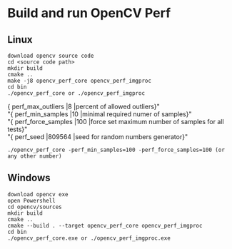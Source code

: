 # Build and run OpenCV Perf 

## Linux
```
download opencv source code
cd <source code path>
mkdir build
cmake ..
make -j8 opencv_perf_core opencv_perf_imgproc
cd bin
./opencv_perf_core or ./opencv_perf_imgproc
```
{   perf_max_outliers           |8        |percent of allowed outliers}"<br>
        "{   perf_min_samples            |10       |minimal required numer of samples}"<br>
        "{   perf_force_samples          |100      |force set maximum number of samples for all tests}"<br>
        "{   perf_seed                   |809564   |seed for random numbers generator}"
```
./opencv_perf_core -perf_min_samples=100 -perf_force_samples=100 (or any other number)
```
## Windows 
```
download opencv exe
open Powershell
cd opencv/sources
mkdir build
cmake ..
cmake --build . --target opencv_perf_core opencv_perf_imgproc
cd bin
./opencv_perf_core.exe or ./opencv_perf_imgproc.exe
```
